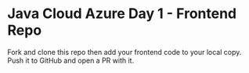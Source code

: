 # Java Cloud Azure Day 1 - Frontend Repo

Fork and clone this repo then add your frontend code to your local copy. Push it to GitHub and open a PR with it.
